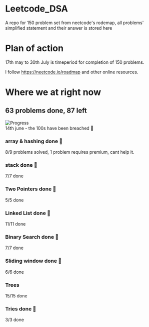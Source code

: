 # Leetcode_DSA
A repo for 150 problem set from neetcode's rodemap, all problems' simplified statement and their answer is stored here

# Plan of action
17th may to 30th July is timeperiod for completion of 150 problems.

I follow https://neetcode.io/roadmap and other online resources.

# Where we at right now 
## 63 problems done, 87 left
![Progress](https://progress-bar.dev/36/?scale=100&width=300&color=brightgreen)  
14th june - the 100s have been breached 🥳
### array & hashing done 🥳
8/9 problems solved, 1 problem requires premium, cant help it.  
### stack done 🥳
7/7  done  
### Two Pointers done 🥳
5/5  done  
### Linked List done 🥳
11/11  done
### Binary Search done 🥳
7/7  done
### Sliding window done 🥳
6/6 done
### Trees 
15/15 done
### Tries done 🥳
3/3 done